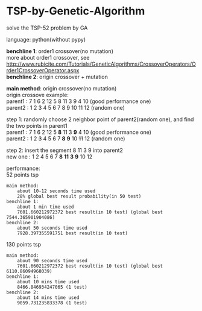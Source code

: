 # TSP-by-Genetic-Algorithm  
solve the TSP-52 problem by GA  
  
language: python(without pypy)  
  
**benchline 1**: order1 crossover(no mutation)  
more about order1 crossover, see http://www.rubicite.com/Tutorials/GeneticAlgorithms/CrossoverOperators/Order1CrossoverOperator.aspx  
**benchline 2**: origin crossover + mutation
  
**main method**: origin crossover(no mutation)  
origin crossove example:  
parent1 : 7 1 6 2 12 5 8 11 3 9 4 10  (good performance one)  
parent2 : 1 2 3 4 5 6 7 8 9 10 11 12  (random one)  
  
step 1: randomly choose 2 neighbor point of parent2(random one), and find the two points in parent1  
parent1 : 7 1 6 2 12 5 **8** 11 3 **9** 4 10  (good performance one)  
parent2 : 1 2 <del>3</del> 4 5 6 7 **8** **9** 10 <del>11</del> 12  (random one)  
  
step 2: insert the segment 8 11 3 9 into parent2  
new one : 1 2 4 5 6 7 **8** **11** **3** **9** 10 12  
  
performance:  
52 points tsp  

    main method:  
        about 10-12 seconds time used  
        28% global best result probability(in 50 test)  
    benchline 1:  
        about 1 min time used  
        7601.660212972372 best result(in 10 test) (global best 7544.365901904086)  
    benchline 2:  
        about 50 seconds time used  
        7928.397355591751 best result(in 10 test)  
        
130 points tsp  

    main method:  
        about 90 seconds time used  
        7601.660212972372 best result(in 10 test) (global best 6110.86094968039)  
    benchline 1:  
        about 10 mins time used  
        8466.846934247065 (1 test)  
    benchline 2:  
        about 14 mins time used  
        9059.731235833378 (1 test)  
